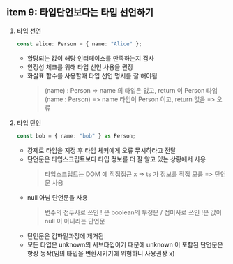 ## item 9: 타입단언보다는 타입 선언하기

1. 타입 선언

   ```typescript
   const alice: Person = { name: "Alice" };
   ```

   - 할당되는 값이 해당 인터페이스를 만족하는지 검사
   - 안정성 체크를 위해 타입 선언 사용을 권장
   - 화살표 함수를 사용할때 타입 선언 명시를 잘 해야됨
     > (name) : Person => name 의 타입은 없고, return 이 Person 타입<br>
     > (name : Person) => name 타입이 Person 이고, return 없음 => 오류

2. 타입 단언
   ```typescript
   const bob = { name: "bob" } as Person;
   ```
   - 강제로 타입을 지정 후 타입 체커에게 오류 무시하라고 전달
   - 단언문은 타입스크립트보다 타입 정보를 더 잘 알고 있는 상황에서 사용
     > 타입스크립트는 DOM 에 직접접근 x => ts 가 정보를 직접 모름 => 단언문 사용
   - null 아님 단언문을 사용
     > 변수의 접두사로 쓰인 ! 은 boolean의 부정문 / 접미사로 쓰인 !은 값이 null 이 아니라는 단언문
   - 단언문은 컴파일과정에 제거됨
   - 모든 타입은 unknown의 서브타입이기 때문에 unknown 이 포함된 단언문은 항상 동작(임의 타입을 변환시키기에 위험하니 사용권장 x)
